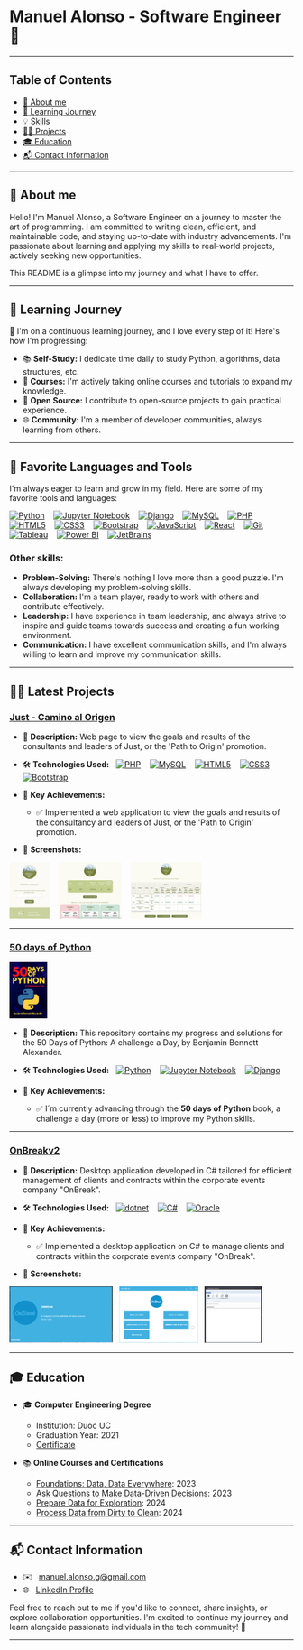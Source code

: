 # Manuel Alonso - Software Engineer 🚀

---
## Table of Contents

- [👋 About me](#-about-me)
- [🌱 Learning Journey](#-learning-journey)
- [💡 Skills](#-favorite-languages-and-tools)
- [👨‍💼 Projects](#-latest-projects)
- [🎓 Education](#-education)
- [📬 Contact Information](#-contact-information)

---
## 👋 About me

Hello! I'm Manuel Alonso, a Software Engineer on a journey to master the art of programming. 
I am committed to writing clean, efficient, and maintainable code, and staying up-to-date with industry advancements.
I'm passionate about learning and applying my skills to real-world projects, actively seeking new opportunities.

This README is a glimpse into my journey and what I have to offer.

---
## 🌱 Learning Journey

🚀 I'm on a continuous learning journey, and I love every step of it! Here's how I'm progressing:

- 📚 **Self-Study:** I dedicate time daily to study Python, algorithms, data structures, etc.
- 📝 **Courses:** I'm actively taking online courses and tutorials to expand my knowledge.
- 🤝 **Open Source:** I contribute to open-source projects to gain practical experience.
- 🌐 **Community:** I'm a member of developer communities, always learning from others.

---
## 🔨 Favorite Languages and Tools

I'm always eager to learn and grow in my field. Here are some of my favorite tools and languages:

<a href="https://www.python.org" target="_blank"><img alt="Python" height="42" width="42" src="https://cdn.simpleicons.org/python/#3776AB/ffffff" /></a> &nbsp;&nbsp;
<a href="https://jupyter.org" target="_blank"><img alt="Jupyter Notebook" height="42" width="42" src="https://cdn.simpleicons.org/jupyter/#3776AB/ffffff" /></a> &nbsp;&nbsp;
<a href="https://www.djangoproject.com" target="_blank"><img alt="Django" height="42" width="42" src="https://cdn.simpleicons.org/django/#3776AB/ffffff" /></a> &nbsp;&nbsp;
<a href="https://www.mysql.com" target="_blank"><img alt="MySQL" height="42" width="42" src="https://cdn.simpleicons.org/mysql/#3776AB/ffffff" /></a> &nbsp;&nbsp;
<a href="https://www.php.net" target="_blank"><img alt="PHP" height="42" width="42" src="https://cdn.simpleicons.org/php/#3776AB/ffffff" /></a> &nbsp;&nbsp;
<a href="https://www.html5.org" target="_blank"><img alt="HTML5" height="42" width="42" src="https://cdn.simpleicons.org/html5/#3776AB/ffffff" /></a> &nbsp;&nbsp;
<a href="https://www.w3.org/Style/CSS/" target="_blank"><img alt="CSS3" height="42" width="42" src="https://cdn.simpleicons.org/css3/#3776AB/ffffff" /></a> &nbsp;&nbsp;
<a href="https://getbootstrap.com/" target="_blank"><img alt="Bootstrap" height="42" width="42" src="https://cdn.simpleicons.org/bootstrap/#3776AB/ffffff" /></a> &nbsp;&nbsp;
<a href="https://www.javascript.com" target="_blank"><img alt="JavaScript" height="42" width="42" src="https://cdn.simpleicons.org/javascript/#3776AB/ffffff" /></a> &nbsp;&nbsp;
<a href="https://reactjs.org" target="_blank"><img alt="React" height="42" width="42" src="https://cdn.simpleicons.org/react/#3776AB/ffffff" /></a> &nbsp;&nbsp;
<a href="https://git-scm.com" target="_blank"><img alt="Git" height="42" width="42" src="https://cdn.simpleicons.org/git/#3776AB/ffffff" /></a> &nbsp;&nbsp;
<a href="https://tableau.com" target="_blank"><img alt="Tableau" height="42" width="42" src="https://cdn.simpleicons.org/tableau/#3776AB/ffffff" /></a> &nbsp;&nbsp;
<a href="https://powerbi.microsoft.com" target="_blank"><img alt="Power BI" height="42" width="42" src="https://cdn.simpleicons.org/powerbi/#3776AB/ffffff" /></a> &nbsp;&nbsp;
<a href="https://www.jetbrains.com/" target="_blank"><img alt="JetBrains" height="42" width="42" src="https://cdn.simpleicons.org/jetbrains/#3776AB/ffffff" /></a> &nbsp;&nbsp;

### Other skills:
- **Problem-Solving:** There's nothing I love more than a good puzzle. I'm always developing my problem-solving skills.
- **Collaboration:** I'm a team player, ready to work with others and contribute effectively.
- **Leadership:** I have experience in team leadership, and always strive to inspire and guide teams towards success and creating a fun working environment.
- **Communication:** I have excellent communication skills, and I'm always willing to learn and improve my communication skills.

---
## 👨‍💼 Latest Projects

### [Just - Camino al Origen](https://github.com/Malonsog/Just)

- 💼 **Description:** Web page to view the goals and results of the consultants and leaders of Just, or the 'Path to Origin' promotion.


- 🛠️ **Technologies Used:**&nbsp;&nbsp;
<a href="https://www.php.net" target="_blank"><img alt="PHP" height="42" width="42" src="https://cdn.simpleicons.org/php/#3776AB/ffffff" /></a> &nbsp;&nbsp;
<a href="https://www.mysql.com" target="_blank"><img alt="MySQL" height="42" width="42" src="https://cdn.simpleicons.org/mysql/#3776AB/ffffff" /></a> &nbsp;&nbsp;
<a href="https://www.html5.org" target="_blank"><img alt="HTML5" height="42" width="42" src="https://cdn.simpleicons.org/html5/#3776AB/ffffff" /></a> &nbsp;&nbsp;
<a href="https://www.w3.org/Style/CSS/" target="_blank"><img alt="CSS3" height="42" width="42" src="https://cdn.simpleicons.org/css3/#3776AB/ffffff" /></a> &nbsp;&nbsp;
<a href="https://getbootstrap.com/" target="_blank"><img alt="Bootstrap" height="42" width="42" src="https://cdn.simpleicons.org/bootstrap/#3776AB/ffffff" /></a> &nbsp;&nbsp;


- 🌟 **Key Achievements:**
  - ✅ Implemented a web application to view the goals and results of the consultancy and leaders of Just, or the 'Path to Origin' promotion.


- 📸 **Screenshots:**


<a href="https://raw.githubusercontent.com/Malonsog/Just/master/capturas/cap_01.png"><img src="https://raw.githubusercontent.com/Malonsog/Just/master/capturas/cap_01.png" alt="Captura de Pantalla 1" height="100"></a> &nbsp;&nbsp;
<a href="https://raw.githubusercontent.com/Malonsog/Just/master/capturas/cap_03.png"><img src="https://raw.githubusercontent.com/Malonsog/Just/master/capturas/cap_03.png" alt="Captura de Pantalla 1" height="100"></a> &nbsp;&nbsp;
<a href="https://raw.githubusercontent.com/Malonsog/Just/master/capturas/cap_04.png"><img src="https://raw.githubusercontent.com/Malonsog/Just/master/capturas/cap_04.png" alt="Captura de Pantalla 1" height="100"></a> &nbsp;&nbsp;

---
### [50 days of Python](https://github.com/Malonsog/50_days_of_python)

<a href="https://raw.githubusercontent.com/Malonsog/50_days_of_python/main/50_days_of_Python.png"><img src="https://raw.githubusercontent.com/Malonsog/50_days_of_python/main/50_days_of_Python.png" alt="50 days of Python book" height="100"></a>

- 💼 **Description:** This repository contains my progress and solutions for the 50 Days of Python: A challenge a Day, by Benjamin Bennett Alexander.

 
- 🛠️ **Technologies Used:**&nbsp;&nbsp;
<a href="https://www.python.org" target="_blank"><img alt="Python" height="42" width="42" src="https://cdn.simpleicons.org/python/#3776AB/ffffff" /></a> &nbsp;&nbsp;
<a href="https://jupyter.org" target="_blank"><img alt="Jupyter Notebook" height="42" width="42" src="https://cdn.simpleicons.org/jupyter/#3776AB/ffffff" /></a> &nbsp;&nbsp;
<a href="https://www.djangoproject.com" target="_blank"><img alt="Django" height="42" width="42" src="https://cdn.simpleicons.org/django/#3776AB/ffffff" /></a> &nbsp;&nbsp;


- 🌟 **Key Achievements:**
  - ✅ I´m currently advancing through the **50 days of Python** book, a challenge a day (more or less) to improve my Python skills.

---
### [OnBreakv2](https://github.com/Malonsog/OnBreakv2)

- 💼 **Description:** Desktop application developed in C# tailored for efficient management of clients and contracts within the corporate events company "OnBreak".


- 🛠️ **Technologies Used:**&nbsp;&nbsp;
<a href="https://dotnet.microsoft.com/" target="_blank"><img alt="dotnet" height="42" width="42" src="https://cdn.simpleicons.org/dotnet/#3776AB/ffffff" /></a> &nbsp;&nbsp;
<a href="https://learn.microsoft.com/en-us/dotnet/csharp/" target="_blank"><img alt="C#" height="42" width="42" src="https://cdn.simpleicons.org/csharp/#3776AB/ffffff" /></a> &nbsp;&nbsp;
<a href="https://www.oracle.com/cl/database/sqldeveloper/" target="_blank"><img alt="Oracle" height="42" width="42" src="https://cdn.simpleicons.org/oracle/#3776AB/ffffff" /></a> &nbsp;&nbsp;


- 🌟 **Key Achievements:** 
  - ✅ Implemented a desktop application on C# to manage clients and contracts within the corporate events company "OnBreak".


- 📸 **Screenshots:**

<img src="https://raw.githubusercontent.com/Malonsog/OnBreakv2/main/img/img_2.png" alt="Splash screen" height="100">&nbsp;&nbsp;
<img src="https://raw.githubusercontent.com/Malonsog/OnBreakv2/main/img/img.png" alt="Main screen" height="100">&nbsp;&nbsp;
<img src="https://raw.githubusercontent.com/Malonsog/OnBreakv2/main/img/img_1.png" alt="Business CRUD" height="100">&nbsp;&nbsp;

---
## 🎓 Education

- 🎓 **Computer Engineering Degree**
    - Institution: Duoc UC
    - Graduation Year: 2021
    - [Certificate](https://certificadovalida.duoc.cl/ValidacionQr?id=1697761523)


- 📚 **Online Courses and Certifications**
  - [Foundations: Data, Data Everywhere](https://www.coursera.org/account/accomplishments/records/N4Z9BCGM63LH): 2023
  - [Ask Questions to Make Data-Driven Decisions](https://www.coursera.org/account/accomplishments/records/9JDCEN42NCNV): 2023
  - [Prepare Data for Exploration](https://www.coursera.org/account/accomplishments/records/GW6ABSFHW948): 2024
  - [Process Data from Dirty to Clean](https://www.coursera.org/account/accomplishments/records/HKHRHFKWTKZZ): 2024

---
## 📬 Contact Information

- ✉️ &nbsp; [manuel.alonso.g@gmail.com](mailto:manuel.alonso.g@gmail.com)
- 🌐 &nbsp; [LinkedIn Profile](https://www.linkedin.com/in/m-alonso/)

Feel free to reach out to me if you'd like to connect, share insights, or explore collaboration opportunities. 
I'm excited to continue my journey and learn alongside passionate individuals in the tech community! 🚀

---
